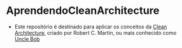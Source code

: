 # AprendendoCleanArchitecture

- Este repositório é destinado para aplicar os conceitos da [Clean Architecture](https://blog.cleancoder.com/uncle-bob/2012/08/13/the-clean-architecture.html), criado por Robert C. Martin, ou mais conhecido como [Uncle Bob](https://pt.wikipedia.org/wiki/Robert_Cecil_Martin)
